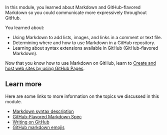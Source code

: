 In this module, you learned about Markdown and GitHub-flavored Markdown so you could communicate more expressively throughout GitHub.

You learned about:

- Using Markdown to add lists, images, and links in a comment or text file.
- Determining where and how to use Markdown in a GitHub repository.
- Learning about syntax extensions available in GitHub (GitHub-flavored Markdown).

Now that you know how to use Markdown on GitHub, learn to [Create and host web sites by using GitHub Pages](/training/modules/create-host-web-sites-github-pages/).

## Learn more

Here are some links to more information on the topics we discussed in this module.

- [Markdown syntax description](https://daringfireball.net/projects/markdown/syntax?azure-portal=true)
- [GitHub-Flavored Markdown Spec](https://github.github.com/gfm/?azure-portal=true)
- [Writing on GitHub](https://help.github.com/en/github/writing-on-github?azure-portal=true)
- [GitHub markdown emojis](https://gist.github.com/rxaviers/7360908?azure-portal=true)
